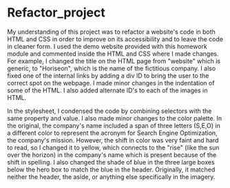 # Refactor_project
My understanding of this project was to refactor a website's code in both HTML and CSS in order to improve on its accessibility and to leave the code in cleaner form.  I used the demo website provided with this homework module and commented inside the HTML and CSS where I made changes. For example, I changed the title on the HTML page from "website" which is generic, to "Horiseon", which is the name of the fictitious company.  I also fixed one of the internal links by adding a div ID to bring the user to the correct spot on the webpage.  I made minor changes in the indentation of some of the HTML. I also added alternate ID's to each of the images in HTML.  

In the stylesheet, I condensed the code by combining selectors with the same property and value.  I also made minor changes to the color palette.  In the original, the company's name included a span of three letters (S,E,O) in a different color to represent the acronym for Search Engine Optimization, the company's mission.  However, the shift in color was very faint and hard to read, so I changed it to yellow, which connects to the "rise" (like the sun over the horizon) in the company's name which is present because of the shift in spelling.  I also changed the shade of blue in the three large boxes below the hero box to match the blue in the header.  Originally, it matched neither the header, the aside, or anything else specifically in the imagery.

